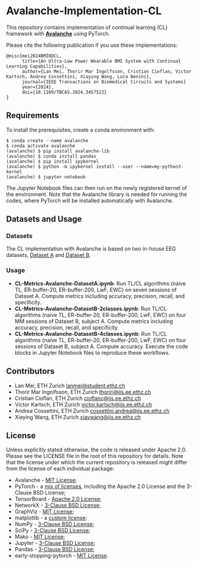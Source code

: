 # Avalanche-Implementation-CL

This repository contains implementation of continual learning (CL) framework with **[Avalanche](https://avalanche.continualai.org/)** using PyTorch.

Please cite the following publication if you use these implementations:

```
@misc{mei2024BMIODCL,
      title={An Ultra-Low Power Wearable BMI System with Continual Learning Capabilities}, 
      author={Lan Mei, Thorir Mar Ingolfsson, Cristian Cioflan, Victor Kartsch, Andrea Cossettini, Xiaying Wang, Luca Benini},
      journal={IEEE Transactions on Biomedical Circuits and Systems}
      year={2024},
      doi={10.1109/TBCAS.2024.3457522}
}
```

## Requirements
To install the prerequisites, create a conda environment with:

```
$ conda create --name avalanche
$ conda activate avalanche
(avalanche) $ pip install avalanche-lib
(avalanche) $ conda install pandas
(avalanche) $ pip install ipykernel
(avalanche) $ python -m ipykernel install --user --name=my-python3-kernel
(avalanche) $ jupyter notebook
```
The Jupyter Notebook files can then run on the newly registered kernel of the environment. Note that the Avalanche library is needed for running the codes, where PyTorch will be installed automatically with Avalanche.

## Datasets and Usage
### Datasets
The CL implementation with Avalanche is based on two in-house EEG datasets, [Dataset A](https://iis-people.ee.ethz.ch/~datasets/Datasets-ODCL/DatasetA/) and [Dataset B](https://iis-people.ee.ethz.ch/~datasets/Datasets-ODCL/DatasetB/).

### Usage
* **CL-Metrics-Avalanche-DatasetA.ipynb**: Run TL/CL algorithms (naive TL, ER-buffer-20, ER-buffer-200, LwF, EWC) on seven sessions of Dataset A. Compute metrics including accuracy, precision, recall, and specificity.
* **CL-Metrics-Avalanche-DatasetB-2classes.ipynb**: Run TL/CL algorithms (naive TL, ER-buffer-20, ER-buffer-200, LwF, EWC) on four MM sessions of Dataset B, subject A. Compute metrics including accuracy, precision, recall, and specificity.
* **CL-Metrics-Avalanche-DatasetB-4classes.ipynb**: Run TL/CL algorithms (naive TL, ER-buffer-20, ER-buffer-200, LwF, EWC) on four sessions of Dataset B, subject A. Compute accuracy.
Execute the code blocks in Jupyter Notebook files to reproduce these workflows.

## Contributors
* Lan Mei, ETH Zurich lanmei@student.ethz.ch
* Thorir Mar Ingolfsson, ETH Zurich thoriri@iis.ee.ethz.ch
* Cristian Cioflan, ETH Zurich cioflanc@iis.ee.ethz.ch
* Victor Kartsch, ETH Zurich victor.kartsch@iis.ee.ethz.ch
* Andrea Cossettini, ETH Zurich cossettini.andrea@iis.ee.ethz.ch
* Xiaying Wang, ETH Zurich xiaywang@iis.ee.ethz.ch

## License
Unless explicitly stated otherwise, the code is released under Apache 2.0. Please see the LICENSE file in the root of this repository for details. Note that the license under which the current repository is released might differ from the license of each individual package:

* Avalanche - [MIT License](https://github.com/ContinualAI/avalanche/blob/master/LICENSE);
* PyTorch - a [mix of licenses](https://github.com/pytorch/pytorch/blob/master/NOTICE), including the Apache 2.0 License and the 3-Clause BSD License;
* TensorBoard - [Apache 2.0 License](https://github.com/tensorflow/tensorboard/blob/master/LICENSE);
* NetworkX - [3-Clause BSD License](https://github.com/networkx/networkx/blob/main/LICENSE.txt);
* GraphViz - [MIT License](https://github.com/graphp/graphviz/blob/master/LICENSE);
* matplotlib - a [custom license](https://github.com/matplotlib/matplotlib/blob/master/LICENSE/LICENSE);
* NumPy - [3-Clause BSD License](https://github.com/numpy/numpy/blob/main/LICENSE.txt);
* SciPy - [3-Clause BSD License](https://github.com/scipy/scipy/blob/master/LICENSE.txt);
* Mako - [MIT License](https://github.com/sqlalchemy/mako/blob/master/LICENSE);
* Jupyter - [3-Clause BSD License](https://github.com/jupyter/notebook/blob/master/LICENSE);
* Pandas - [3-Clause BSD License](https://github.com/pandas-dev/pandas/blob/main/LICENSE);
* early-stopping-pytorch - [MIT License](https://github.com/Bjarten/early-stopping-pytorch/blob/master/LICENSE).